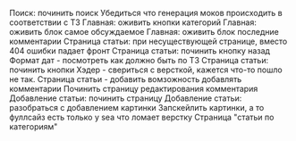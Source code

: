 Поиск: починить поиск
Убедиться что генерация моков происходить в соответствии с ТЗ
Главная: оживить кнопки категорий
Главная: оживить блок самое обсуждаемое
Главная: оживить блок последние комментарии
Страница статьи: при несуществующей странице, вместо 404 ошибки падает фронт
Страница статьи: починить кнопку назад
Формат дат - посмотреть как должно быть по ТЗ
Страница статьи: починить кнопки
Хэдер - свериться с версткой, кажется что-то пошло не так.
Страница статьи - добавить вомзожность добавлять комментарии
Починить страницу редактирования комментария
Добавление статьи: починить страницу
Добавление статьи: разобраться с добавлением картинки
Запскейлить картинки, а то фуллсайз есть только у sea что ломает верстку
Страница "статьи по категориям"

